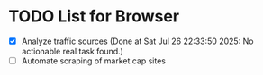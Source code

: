 # TODO List for Browser

- [x] Analyze traffic sources  (Done at Sat Jul 26 22:33:50 2025: No actionable real task found.)
- [ ] Automate scraping of market cap sites
